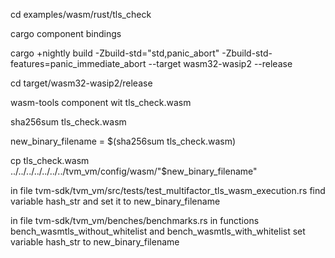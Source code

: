cd examples/wasm/rust/tls_check

cargo component bindings

cargo +nightly build -Zbuild-std="std,panic_abort" -Zbuild-std-features=panic_immediate_abort --target wasm32-wasip2 --release

cd target/wasm32-wasip2/release

wasm-tools component wit tls_check.wasm

sha256sum tls_check.wasm

new_binary_filename = $(sha256sum tls_check.wasm)

cp tls_check.wasm ../../../../../../../tvm_vm/config/wasm/"$new_binary_filename"

in file tvm-sdk/tvm_vm/src/tests/test_multifactor_tls_wasm_execution.rs find variable hash_str and set it to new_binary_filename

in file tvm-sdk/tvm_vm/benches/benchmarks.rs in functions bench_wasmtls_without_whitelist and bench_wasmtls_with_whitelist set variable hash_str to new_binary_filename

